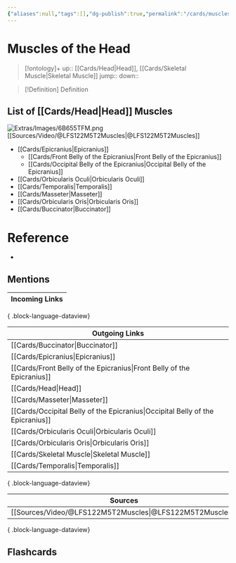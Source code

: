```yaml
---
{"aliases":null,"tags":[],"dg-publish":true,"permalink":"/cards/muscles-of-the-head/","dgPassFrontmatter":true}
---
```


# Muscles of the Head

> [!ontology]+
> up:: [[Cards/Head\|Head]], [[Cards/Skeletal Muscle\|Skeletal Muscle]]
> jump:: 
> down:: 

> [!Definition] Definition

## List of [[Cards/Head\|Head]] Muscles

![Extras/Images/6B655TFM.png](/img/user/Extras/Images/6B655TFM.png)
[[Sources/Video/@LFS122M5T2Muscles\|@LFS122M5T2Muscles]]

- [[Cards/Epicranius\|Epicranius]]
	- [[Cards/Front Belly of the Epicranius\|Front Belly of the Epicranius]]
	- [[Cards/Occipital Belly of the Epicranius\|Occipital Belly of the Epicranius]]
- [[Cards/Orbicularis Oculi\|Orbicularis Oculi]]
- [[Cards/Temporalis\|Temporalis]]
- [[Cards/Masseter\|Masseter]]
- [[Cards/Orbicularis Oris\|Orbicularis Oris]]
- [[Cards/Buccinator\|Buccinator]]

# Reference

- 

## Mentions

| Incoming Links |
| -------------- |

{ .block-language-dataview}

| Outgoing Links                                                                    |
| --------------------------------------------------------------------------------- |
| [[Cards/Buccinator\|Buccinator]]                                               |
| [[Cards/Epicranius\|Epicranius]]                                               |
| [[Cards/Front Belly of the Epicranius\|Front Belly of the Epicranius]]         |
| [[Cards/Head\|Head]]                                                           |
| [[Cards/Masseter\|Masseter]]                                                   |
| [[Cards/Occipital Belly of the Epicranius\|Occipital Belly of the Epicranius]] |
| [[Cards/Orbicularis Oculi\|Orbicularis Oculi]]                                 |
| [[Cards/Orbicularis Oris\|Orbicularis Oris]]                                   |
| [[Cards/Skeletal Muscle\|Skeletal Muscle]]                                     |
| [[Cards/Temporalis\|Temporalis]]                                               |

{ .block-language-dataview}

| Sources                                                     |
| ----------------------------------------------------------- |
| [[Sources/Video/@LFS122M5T2Muscles\|@LFS122M5T2Muscles]] |

{ .block-language-dataview}

## Flashcards